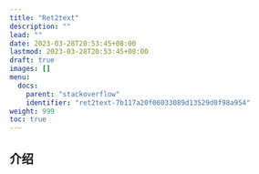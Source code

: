 ```yaml
---
title: "Ret2text"
description: ""
lead: ""
date: 2023-03-28T20:53:45+08:00
lastmod: 2023-03-28T20:53:45+08:00
draft: true
images: []
menu:
  docs:
    parent: "stackoverflow"
    identifier: "ret2text-7b117a20f06033089d13529d0f98a954"
weight: 999
toc: true
---
```



## 介绍
